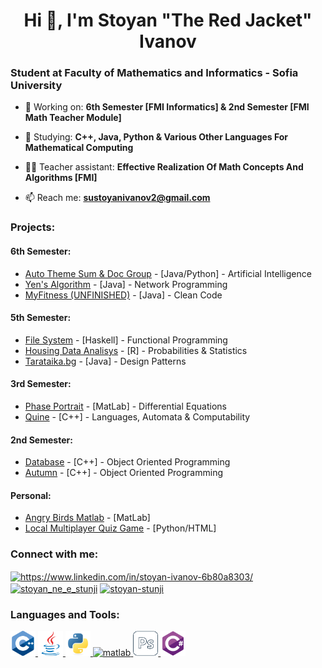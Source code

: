 <h1 align="center">Hi 👋, I'm Stoyan "The Red Jacket" Ivanov</h1>

### Student at Faculty of Mathematics and Informatics - Sofia University

- 📝 Working on: **6th Semester [FMI Informatics] & 2nd Semester [FMI Math Teacher Module]**
 
- 🌱 Studying: **C++, Java, Python & Various Other Languages For Mathematical Computing**

- 👨‍🏫 Teacher assistant: **Effective Realization Of Math Concepts And Algorithms [FMI]**

- 📫 Reach me: **sustoyanivanov2@gmail.com**

### Projects:
#### 6th Semester:
- [Auto Theme Sum & Doc Group](https://github.com/stoyan-stunji/fmi-ai-topic-grouping) - [Java/Python] - Artificial Intelligence
- [Yen's Algorithm](https://github.com/stoyan-stunji/fmi-np-yens-alg/tree/main) - [Java] - Network Programming
- [MyFitness (UNFINISHED)](https://gitlab.com/stoyan-stunji/MyFitnessPal) - [Java] - Clean Code
#### 5th Semester:
- [File System](https://github.com/stoyan-stunji/fmi-fp-filesystem) - [Haskell] - Functional Programming 
- [Housing Data Analisys](https://github.com/stoyan-stunji/fmi-r-house-rates) - [R] - Probabilities & Statistics 
- [Tarataika.bg](https://github.com/stoyan-stunji/fmi-dp-mobilebg) - [Java] - Design Patterns
#### 3rd Semester:
- [Phase Portrait](https://github.com/stoyan-stunji/fmi-diff-eq-3.8) - [MatLab] - Differential Equations
- [Quine](https://github.com/stoyan-stunji/fmi-eai-quine-cpp) - [C++] - Languages, Automata & Computability
#### 2nd Semester:
- [Database](https://github.com/stoyan-stunji/fmi-oop-database) - [C++] - Object Oriented Programming
- [Autumn](https://github.com/stoyan-stunji/oop-autumn) - [C++] - Object Oriented Programming
#### Personal:
- [Angry Birds Matlab](https://github.com/stoyan-stunji/angry-birds-matlab) - [MatLab]
- [Local Multiplayer Quiz Game](https://github.com/stoyan-stunji/multiplayer-quiz-game) - [Python/HTML]

### Connect with me:
<p align="left">
<a href="https://linkedin.com/in/https://www.linkedin.com/in/stoyan-ivanov-6b80a8303/" target="blank"><img align="center" src="https://raw.githubusercontent.com/rahuldkjain/github-profile-readme-generator/master/src/images/icons/Social/linked-in-alt.svg" alt="https://www.linkedin.com/in/stoyan-ivanov-6b80a8303/" height="30" width="40" /></a>
<a href="https://instagram.com/stoyan_ne_e_stunji" target="blank"><img align="center" src="https://raw.githubusercontent.com/rahuldkjain/github-profile-readme-generator/master/src/images/icons/Social/instagram.svg" alt="stoyan_ne_e_stunji" height="30" width="40" /></a>
<a href="https://www.leetcode.com/stoyan-stunji" target="blank"><img align="center" src="https://raw.githubusercontent.com/rahuldkjain/github-profile-readme-generator/master/src/images/icons/Social/leet-code.svg" alt="stoyan-stunji" height="30" width="40" /></a>
</p>

### Languages and Tools:
<p align="left"> 
  <a href="https://www.w3schools.com/cpp/" target="_blank" rel="noreferrer"> 
    <img src="https://raw.githubusercontent.com/devicons/devicon/master/icons/cplusplus/cplusplus-original.svg" alt="cplusplus" width="40" height="40"/> 
  </a> 
  <a href="https://www.java.com" target="_blank" rel="noreferrer"> 
    <img src="https://raw.githubusercontent.com/devicons/devicon/master/icons/java/java-original.svg" alt="java" width="40" height="40"/> 
  </a> 
  <a href="https://www.python.org" target="_blank" rel="noreferrer"> 
    <img src="https://raw.githubusercontent.com/devicons/devicon/master/icons/python/python-original.svg" alt="python" width="40" height="40"/> 
  </a> 
  <a href="https://www.mathworks.com/" target="_blank" rel="noreferrer"> 
    <img src="https://upload.wikimedia.org/wikipedia/commons/2/21/Matlab_Logo.png" alt="matlab" width="40" height="40"/> 
  </a> 
  <a href="https://www.photoshop.com/en" target="_blank" rel="noreferrer"> 
    <img src="https://raw.githubusercontent.com/devicons/devicon/master/icons/photoshop/photoshop-line.svg" alt="photoshop" width="40" height="40"/> 
  </a> 
  <a href="https://www.w3schools.com/cs/" target="_blank" rel="noreferrer"> 
    <img src="https://raw.githubusercontent.com/devicons/devicon/master/icons/csharp/csharp-original.svg" alt="csharp" width="40" height="40"/> 
  </a> 
</p>


